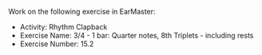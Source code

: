 Work on the following exercise in EarMaster:
- Activity: Rhythm Clapback
- Exercise Name: 3/4 - 1 bar: Quarter notes, 8th Triplets - including rests
- Exercise Number: 15.2
